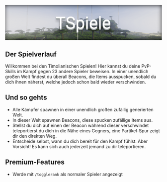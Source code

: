 ![TSpiele](img/TSpiele.png)

## Der Spielverlauf
Willkommen bei den Timolianischen Spielen! Hier kannst du deine PvP-Skills im Kampf gegen 23 andere Spieler beweisen. In einer unendlich großen Welt findest du
überall Beacons, die Items ausspucken, sobald du dich ihnen näherst, welche jedoch schon bald wieder verschwinden.

## Und so gehts
- Alle Kämpfer spawnen in einer unendlich großen zufällig generierten Welt.
- In dieser Welt spawnen Beacons, diese spucken zufällige Items aus.
- Stellst du dich auf einen der Beacon während dieser verschwindet teleportierst du dich in die Nähe eines Gegners, eine Partikel-Spur zeigt dir den direkten Weg.
- Entscheide selbst, wann du dich bereit für den Kampf fühlst. Aber Vorsicht! Es kann sich auch jederzeit jemand zu dir teleportieren.

## Premium-Features
- Werde mit `/togglerank` als normaler Spieler angezeigt